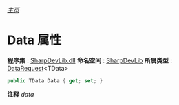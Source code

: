 ###### [主页](./Index.md "主页")
# Data 属性
**程序集** : [SharpDevLib.dll](./SharpDevLib.assembly.md "SharpDevLib.dll")
**命名空间** : [SharpDevLib](./SharpDevLib.namespace.md "SharpDevLib")
**所属类型** : [DataRequest](./SharpDevLib.DataRequest.1.md "DataRequest")\<TData\>
``` csharp
public TData Data { get; set; }
```
**注释**
*data*

